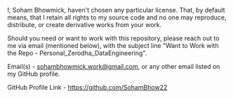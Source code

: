 I, Soham Bhowmick, haven't chosen any particular license. That, by default means, that I retain all rights to my source code and no one may reproduce, distribute, or create derivative works from your work.

Should you need or want to work with this repository, please reach out to me via email (mentioned below), with the subject line "Want to Work with the Repo - Personal_Zerodha_DataEngineering".

Email(s) - sohambhowmick.work@gmail.com, or any other email listed on my GitHub profile.

GitHub Profile Link - https://github.com/SohamBhow22
